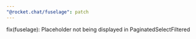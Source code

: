 ```yaml
---
"@rocket.chat/fuselage": patch
---
```


fix(fuselage): Placeholder not being displayed in PaginatedSelectFiltered
